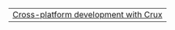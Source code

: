 | |
|---|
| [Cross-platform development with Crux][ex-cross-platform] |

[ex-cross-platform]: index.md#crux
